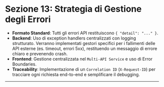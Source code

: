 # Sezione 13: Strategia di Gestione degli Errori

*   **Formato Standard**: Tutti gli errori API restituiscono `{ "detail": "..." }`.
*   **Backend**: Uso di exception handlers centralizzati con logging strutturato. Verranno implementati gestori specifici per i fallimenti delle API esterne (es. timeout, errori 5xx), restituendo un messaggio di errore chiaro e prevenendo crash.
*   **Frontend**: Gestione centralizzata nel `Multi-API Service` e uso di Error Boundaries.
*   **Traceability**: Implementazione di un `Correlation ID` (`X-Request-ID`) per tracciare ogni richiesta end-to-end e semplificare il debugging.

---
